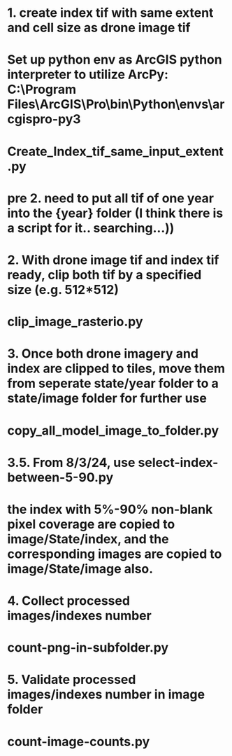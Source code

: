 # 1. create index tif with same extent and cell size as drone image tif

# Set up python env as ArcGIS python interpreter to utilize ArcPy: C:\Program Files\ArcGIS\Pro\bin\Python\envs\arcgispro-py3

# Create_Index_tif_same_input_extent.py

# pre 2. need to put all tif of one year into the {year} folder (I think there is a script for it.. searching...))

# 2. With drone image tif and index tif ready, clip both tif by a specified size (e.g. 512\*512)

# clip_image_rasterio.py

# 3. Once both drone imagery and index are clipped to tiles, move them from seperate state/year folder to a state/image folder for further use

# copy_all_model_image_to_folder.py

# 3.5. From 8/3/24, use select-index-between-5-90.py

# the index with 5%-90% non-blank pixel coverage are copied to image/State/index, and the corresponding images are copied to image/State/image also.

# 4. Collect processed images/indexes number

# count-png-in-subfolder.py

# 5. Validate processed images/indexes number in image folder

# count-image-counts.py
